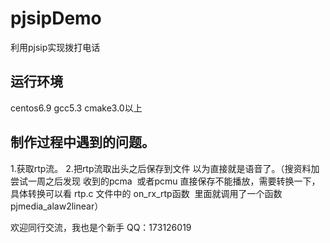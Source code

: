 # pjsipDemo
利用pjsip实现拨打电话


## 运行环境
centos6.9 gcc5.3 cmake3.0以上

## 制作过程中遇到的问题。
1.获取rtp流。
2.把rtp流取出头之后保存到文件 以为直接就是语音了。（搜资料加尝试一周之后发现 收到的pcma  或者pcmu 直接保存不能播放，需要转换一下，具体转换可以看 rtp.c 文件中的 on_rx_rtp函数  里面就调用了一个函数 pjmedia_alaw2linear）

欢迎同行交流，我也是个新手 QQ：173126019



